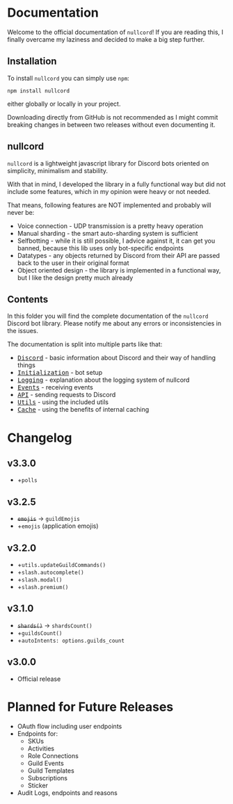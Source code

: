 # Documentation
Welcome to the official documentation of `nullcord`!
If you are reading this, I finally overcame
my laziness and decided to make a big step further.

## Installation
To install `nullcord` you can simply use `npm`:
```
npm install nullcord
```
either globally or locally in your project.

Downloading directly from GitHub is not
recommended as I might commit breaking changes
in between two releases without even documenting it.

## nullcord
`nullcord` is a lightweight javascript library
for Discord bots oriented on simplicity,
minimalism and stability.

With that in mind, I developed the library in a fully
functional way but did not include some features,
which in my opinion were heavy or not needed.

That means, following features are NOT implemented
and probably will never be:
* Voice connection - UDP transmission is
a pretty heavy operation
* Manual sharding - the smart auto-sharding
system is sufficient
* Selfbotting - while it is still possible,
I advice against it, it can get you banned,
because this lib uses only bot-specific endpoints
* Datatypes - any objects returned by Discord
from their API are passed back to the user in their
original format
* Object oriented design - the library is
implemented in a functional way, but I like the design
pretty much already

## Contents
In this folder you will find the complete documentation
of the `nullcord` Discord bot library. Please notify me
about any errors or inconsistencies in the issues.

The documentation is split into multiple parts like that:
* [<kbd>Discord</kbd>](00_discord.md) - basic information about Discord
and their way of handling things
* [<kbd>Initialization</kbd>](01_init.md) - bot setup
* [<kbd>Logging</kbd>](02_logging.md) - explanation about
the logging system of nullcord
* [<kbd>Events</kbd>](03_events.md) - receiving events
* [<kbd>API</kbd>](04_api.md) - sending requests to Discord
* [<kbd>Utils</kbd>](05_utils.md) - using the included utils
* [<kbd>Cache</kbd>](06_cache.md) - using the benefits of internal caching

# Changelog
## v3.3.0
* +`polls`

## v3.2.5
* ~~`emojis`~~ -> `guildEmojis`
* +`emojis` (application emojis)

## v3.2.0
* +`utils.updateGuildCommands()`
* +`slash.autocomplete()`
* +`slash.modal()`
* +`slash.premium()`

## v3.1.0
* ~~`shards()`~~ -> `shardsCount()`
* +`guildsCount()`
* +`autoIntents: options.guilds_count`

## v3.0.0
* Official release

# Planned for Future Releases
* OAuth flow including user endpoints
* Endpoints for:
  * SKUs
  * Activities
  * Role Connections
  * Guild Events
  * Guild Templates
  * Subscriptions
  * Sticker
* Audit Logs, endpoints and reasons
